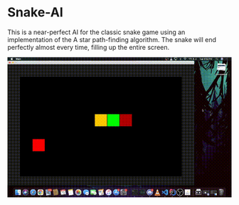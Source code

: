 # Snake-AI
This is a near-perfect AI for the classic snake game using an implementation of the A star path-finding algorithm. The snake will end perfectly almost every time, filling up the entire screen.

![](SnakeAI.gif)
